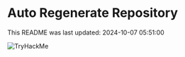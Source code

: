# Auto Regenerate Repository

This README was last updated: 2024-10-07 05:51:00

 ![TryHackMe](https://tryhackme.com/badge/533634)